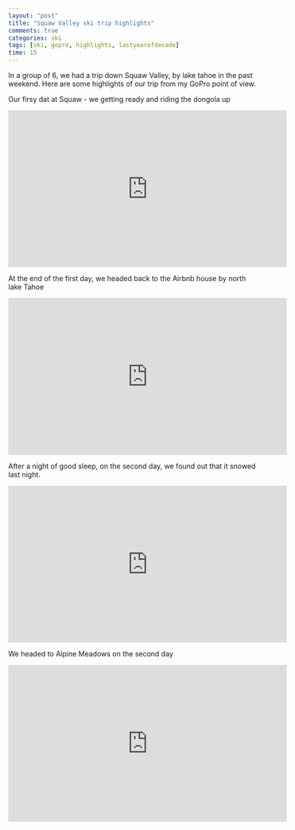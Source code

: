 ```yaml
---
layout: "post"
title: "Squaw Valley ski trip highlights"
comments: true
categories: ski
tags: [ski, gopro, highlights, lastyearofdecade]
time: 15
---
```


In a group of 6, we had a trip down Squaw Valley, by lake tahoe in the past weekend. Here are some highlights of our trip from my GoPro point of view.

Our firsy dat at Squaw - we getting ready and riding the dongola up

<iframe width="560" height="315" src="https://www.youtube-nocookie.com/embed/mNO9S9PXjV4" frameborder="0" allow="accelerometer; autoplay; encrypted-media; gyroscope; picture-in-picture" allowfullscreen></iframe>


At the end of the first day, we headed back to the Airbnb house by north lake Tahoe

<iframe width="560" height="315" src="https://www.youtube-nocookie.com/embed/unhX8FufxAg" frameborder="0" allow="accelerometer; autoplay; encrypted-media; gyroscope; picture-in-picture" allowfullscreen></iframe>

After a night of good sleep, on the second day, we found out that it snowed last night.

<iframe width="560" height="315" src="https://www.youtube-nocookie.com/embed/-PA_zyC7p_Q" frameborder="0" allow="accelerometer; autoplay; encrypted-media; gyroscope; picture-in-picture" allowfullscreen></iframe>

We headed to Alpine Meadows on the second day

<iframe width="560" height="315" src="https://www.youtube-nocookie.com/embed/1KVE_YGLeFc" frameborder="0" allow="accelerometer; autoplay; encrypted-media; gyroscope; picture-in-picture" allowfullscreen></iframe>
